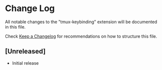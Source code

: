 # Change Log

All notable changes to the "tmux-keybinding" extension will be documented in this file.

Check [Keep a Changelog](http://keepachangelog.com/) for recommendations on how to structure this file.

## [Unreleased]

- Initial release
